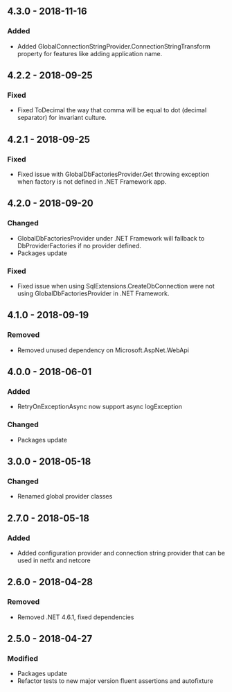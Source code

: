 ## 4.3.0 - 2018-11-16
### Added
- Added GlobalConnectionStringProvider.ConnectionStringTransform property for features like adding application name.

## 4.2.2 - 2018-09-25
### Fixed
- Fixed ToDecimal the way that comma will be equal to dot (decimal separator) for invariant culture. 

## 4.2.1 - 2018-09-25
### Fixed
- Fixed issue with GlobalDbFactoriesProvider.Get throwing exception when factory is not defined in .NET Framework app.

## 4.2.0 - 2018-09-20
### Changed
- GlobalDbFactoriesProvider under .NET Framework will fallback to DbProviderFactories if no provider defined.
- Packages update 
### Fixed
- Fixed issue when using SqlExtensions.CreateDbConnection were not using GlobalDbFactoriesProvider in .NET Framework. 

## 4.1.0 - 2018-09-19
### Removed
- Removed unused dependency on Microsoft.AspNet.WebApi 

## 4.0.0 - 2018-06-01
### Added
- RetryOnExceptionAsync now support async logException
### Changed
- Packages update

## 3.0.0 - 2018-05-18
### Changed
- Renamed global provider classes

## 2.7.0 - 2018-05-18
### Added
- Added configuration provider and connection string provider that can be used in netfx and netcore

## 2.6.0 - 2018-04-28
### Removed
- Removed .NET 4.6.1, fixed dependencies

## 2.5.0 - 2018-04-27
### Modified
- Packages update
- Refactor tests to new major version fluent assertions and autofixture